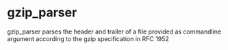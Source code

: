 # gzip_parser
gzip_parser parses the header and trailer of a file provided as commandline argument according to the gzip specification in RFC 1952
